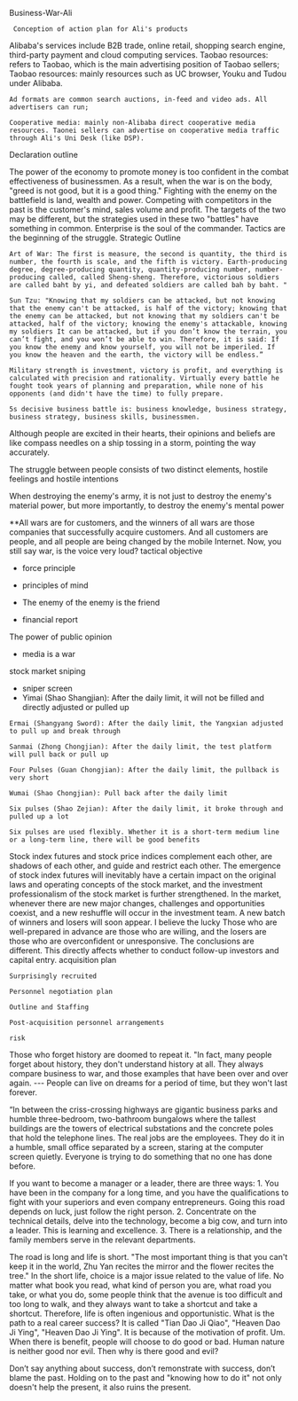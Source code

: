 Business-War-Ali

     Conception of action plan for Ali's products

Alibaba's services include B2B trade, online retail, shopping search engine, third-party payment and cloud computing services.
Taobao resources: refers to Taobao, which is the main advertising position of Taobao sellers; Taobao resources: mainly resources such as UC browser, Youku and Tudou under Alibaba.

    Ad formats are common search auctions, in-feed and video ads. All advertisers can run;

    Cooperative media: mainly non-Alibaba direct cooperative media resources. Taonei sellers can advertise on cooperative media traffic through Ali's Uni Desk (like DSP).

Declaration outline

The power of the economy to promote money is too confident in the combat effectiveness of businessmen. As a result, when the war is on the body, "greed is not good, but it is a good thing." Fighting with the enemy on the battlefield is land, wealth and power. Competing with competitors in the past is the customer's mind, sales volume and profit. The targets of the two may be different, but the strategies used in these two "battles" have something in common. Enterprise is the soul of the commander. Tactics are the beginning of the struggle.
Strategic Outline

    Art of War: The first is measure, the second is quantity, the third is number, the fourth is scale, and the fifth is victory. Earth-producing degree, degree-producing quantity, quantity-producing number, number-producing called, called Sheng-sheng. Therefore, victorious soldiers are called baht by yi, and defeated soldiers are called bah by baht. "

    Sun Tzu: "Knowing that my soldiers can be attacked, but not knowing that the enemy can't be attacked, is half of the victory; knowing that the enemy can be attacked, but not knowing that my soldiers can't be attacked, half of the victory; knowing the enemy's attackable, knowing my soldiers It can be attacked, but if you don’t know the terrain, you can’t fight, and you won’t be able to win. Therefore, it is said: If you know the enemy and know yourself, you will not be imperiled. If you know the heaven and the earth, the victory will be endless.”

    Military strength is investment, victory is profit, and everything is calculated with precision and rationality. Virtually every battle he fought took years of planning and preparation, while none of his opponents (and didn't have the time) to fully prepare.

    5s decisive business battle is: business knowledge, business strategy, business strategy, business skills, businessmen.

Although people are excited in their hearts, their opinions and beliefs are like compass needles on a ship tossing in a storm, pointing the way accurately.

The struggle between people consists of two distinct elements, hostile feelings and hostile intentions

When destroying the enemy's army, it is not just to destroy the enemy's material power, but more importantly, to destroy the enemy's mental power

**All wars are for customers, and the winners of all wars are those companies that successfully acquire customers. And all customers are people, and all people are being changed by the mobile Internet. Now, you still say war, is the voice very loud?
tactical objective

   * force principle

   *  principles of mind

   * The enemy of the enemy is the friend

   *  financial report

The power of public opinion

   *  media is a war

stock market sniping

   * sniper screen
   * Yimai (Shao Shangjian): After the daily limit, it will not be filled and directly adjusted or pulled up

    Ermai (Shangyang Sword): After the daily limit, the Yangxian adjusted to pull up and break through

    Sanmai (Zhong Chongjian): After the daily limit, the test platform will pull back or pull up

    Four Pulses (Guan Chongjian): After the daily limit, the pullback is very short

    Wumai (Shao Chongjian): Pull back after the daily limit

    Six pulses (Shao Zejian): After the daily limit, it broke through and pulled up a lot

    Six pulses are used flexibly. Whether it is a short-term medium line or a long-term line, there will be good benefits

Stock index futures and stock price indices complement each other, are shadows of each other, and guide and restrict each other. The emergence of stock index futures will inevitably have a certain impact on the original laws and operating concepts of the stock market, and the investment professionalism of the stock market is further strengthened.
In the market, whenever there are new major changes, challenges and opportunities coexist, and a new reshuffle will occur in the investment team. A new batch of winners and losers will soon appear. I believe the lucky Those who are well-prepared in advance are those who are willing, and the losers are those who are overconfident or unresponsive. The conclusions are different. This directly affects whether to conduct follow-up investors and capital entry.
acquisition plan

    Surprisingly recruited

    Personnel negotiation plan

    Outline and Staffing

    Post-acquisition personnel arrangements

    risk

Those who forget history are doomed to repeat it. "In fact, many people forget about history, they don't understand history at all. They always compare business to war, and those examples that have been over and over again. --- People can live on dreams for a period of time, but they won't last forever.

“In between the criss-crossing highways are gigantic business parks and humble three-bedroom, two-bathroom bungalows where the tallest buildings are the towers of electrical substations and the concrete poles that hold the telephone lines. The real jobs are the employees. They do it in a humble, small office separated by a screen, staring at the computer screen quietly. Everyone is trying to do something that no one has done before.

If you want to become a manager or a leader, there are three ways: 1. You have been in the company for a long time, and you have the qualifications to fight with your superiors and even company entrepreneurs. Going this road depends on luck, just follow the right person. 2. Concentrate on the technical details, delve into the technology, become a big cow, and turn into a leader. This is learning and excellence. 3. There is a relationship, and the family members serve in the relevant departments.

The road is long and life is short. "The most important thing is that you can't keep it in the world, Zhu Yan recites the mirror and the flower recites the tree." In the short life, choice is a major issue related to the value of life. No matter what book you read, what kind of person you are, what road you take, or what you do, some people think that the avenue is too difficult and too long to walk, and they always want to take a shortcut and take a shortcut. Therefore, life is often ingenious and opportunistic. What is the path to a real career success? It is called "Tian Dao Ji Qiao", "Heaven Dao Ji Ying", "Heaven Dao Ji Ying". It is because of the motivation of profit. Um. When there is benefit, people will choose to do good or bad. Human nature is neither good nor evil. Then why is there good and evil?

Don’t say anything about success, don’t remonstrate with success, don’t blame the past. Holding on to the past and "knowing how to do it" not only doesn't help the present, it also ruins the present.

